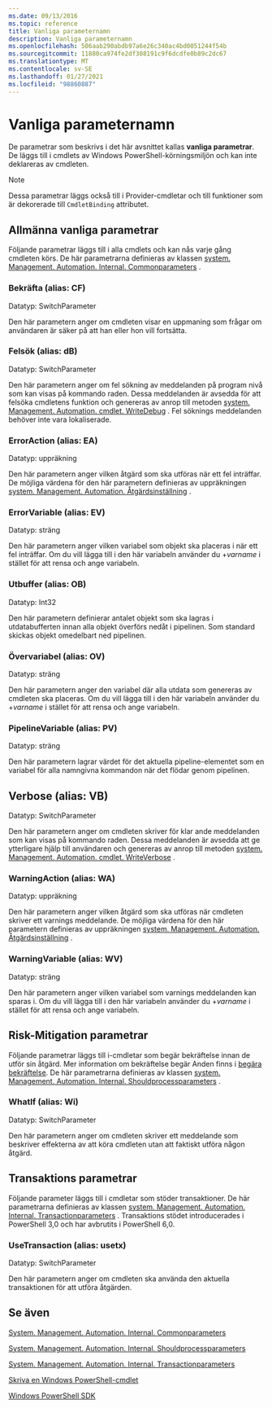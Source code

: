 ```yaml
---
ms.date: 09/13/2016
ms.topic: reference
title: Vanliga parameternamn
description: Vanliga parameternamn
ms.openlocfilehash: 506aab290abdb97a6e26c340ac4bd0051244f54b
ms.sourcegitcommit: 11880ca974fe2df308191c9f6dcdfe0b89c2dc67
ms.translationtype: MT
ms.contentlocale: sv-SE
ms.lasthandoff: 01/27/2021
ms.locfileid: "98860887"
---
```

# <a name="common-parameter-names"></a>Vanliga parameternamn

De parametrar som beskrivs i det här avsnittet kallas **vanliga parametrar**. De läggs till i cmdlets av Windows PowerShell-körningsmiljön och kan inte deklareras av cmdleten.

> [!NOTE]
> Dessa parametrar läggs också till i Provider-cmdletar och till funktioner som är dekorerade till `CmdletBinding` attributet.

## <a name="general-common-parameters"></a>Allmänna vanliga parametrar

Följande parametrar läggs till i alla cmdlets och kan nås varje gång cmdleten körs.
De här parametrarna definieras av klassen [system. Management. Automation. Internal. Commonparameters](/dotnet/api/System.Management.Automation.Internal.CommonParameters) .

### <a name="confirm-alias-cf"></a>Bekräfta (alias: CF)

Datatyp: SwitchParameter

Den här parametern anger om cmdleten visar en uppmaning som frågar om användaren är säker på att han eller hon vill fortsätta.

### <a name="debug-alias-db"></a>Felsök (alias: dB)

Datatyp: SwitchParameter

Den här parametern anger om fel sökning av meddelanden på program nivå som kan visas på kommando raden. Dessa meddelanden är avsedda för att felsöka cmdletens funktion och genereras av anrop till metoden [system. Management. Automation. cmdlet. WriteDebug](/dotnet/api/System.Management.Automation.Cmdlet.WriteDebug) . Fel söknings meddelanden behöver inte vara lokaliserade.

### <a name="erroraction-alias-ea"></a>ErrorAction (alias: EA)

Datatyp: uppräkning

Den här parametern anger vilken åtgärd som ska utföras när ett fel inträffar. De möjliga värdena för den här parametern definieras av uppräkningen [system. Management. Automation. Åtgärdsinställning](/dotnet/api/System.Management.Automation.ActionPreference) .

### <a name="errorvariable-alias-ev"></a>ErrorVariable (alias: EV)

Datatyp: sträng

Den här parametern anger vilken variabel som objekt ska placeras i när ett fel inträffar. Om du vill lägga till i den här variabeln använder du +_varname_ i stället för att rensa och ange variabeln.

### <a name="outbuffer-alias-ob"></a>Utbuffer (alias: OB)

Datatyp: Int32

Den här parametern definierar antalet objekt som ska lagras i utdatabufferten innan alla objekt överförs nedåt i pipelinen. Som standard skickas objekt omedelbart ned pipelinen.

### <a name="outvariable-alias-ov"></a>Övervariabel (alias: OV)

Datatyp: sträng

Den här parametern anger den variabel där alla utdata som genereras av cmdleten ska placeras.
Om du vill lägga till i den här variabeln använder du +_varname_ i stället för att rensa och ange variabeln.

### <a name="pipelinevariable-alias-pv"></a>PipelineVariable (alias: PV)

Datatyp: sträng

Den här parametern lagrar värdet för det aktuella pipeline-elementet som en variabel för alla namngivna kommandon när det flödar genom pipelinen.

## <a name="verbose-alias-vb"></a>Verbose (alias: VB)

Datatyp: SwitchParameter

Den här parametern anger om cmdleten skriver för klar ande meddelanden som kan visas på kommando raden. Dessa meddelanden är avsedda att ge ytterligare hjälp till användaren och genereras av anrop till metoden [system. Management. Automation. cmdlet. WriteVerbose](/dotnet/api/System.Management.Automation.Cmdlet.WriteVerbose) .

### <a name="warningaction-alias-wa"></a>WarningAction (alias: WA)

Datatyp: uppräkning

Den här parametern anger vilken åtgärd som ska utföras när cmdleten skriver ett varnings meddelande. De möjliga värdena för den här parametern definieras av uppräkningen [system. Management. Automation. Åtgärdsinställning](/dotnet/api/System.Management.Automation.ActionPreference) .

### <a name="warningvariable-alias-wv"></a>WarningVariable (alias: WV)

Datatyp: sträng

Den här parametern anger vilken variabel som varnings meddelanden kan sparas i. Om du vill lägga till i den här variabeln använder du +_varname_ i stället för att rensa och ange variabeln.

## <a name="risk-mitigation-parameters"></a>Risk-Mitigation parametrar

Följande parametrar läggs till i-cmdletar som begär bekräftelse innan de utför sin åtgärd. Mer information om bekräftelse begär Anden finns i [begära bekräftelse](./requesting-confirmation-from-cmdlets.md).
De här parametrarna definieras av klassen [system. Management. Automation. Internal. Shouldprocessparameters](/dotnet/api/System.Management.Automation.Internal.ShouldProcessParameters) .

### <a name="whatif-alias-wi"></a>WhatIf (alias: Wi)

Datatyp: SwitchParameter

Den här parametern anger om cmdleten skriver ett meddelande som beskriver effekterna av att köra cmdleten utan att faktiskt utföra någon åtgärd.

## <a name="transaction-parameters"></a>Transaktions parametrar

Följande parameter läggs till i cmdletar som stöder transaktioner. De här parametrarna definieras av klassen [system. Management. Automation. Internal. Transactionparameters](/dotnet/api/System.Management.Automation.Internal.TransactionParameters) . Transaktions stödet introducerades i PowerShell 3,0 och har avbrutits i PowerShell 6,0.

### <a name="usetransaction-alias-usetx"></a>UseTransaction (alias: usetx)

Datatyp: SwitchParameter

Den här parametern anger om cmdleten ska använda den aktuella transaktionen för att utföra åtgärden.

## <a name="see-also"></a>Se även

[System. Management. Automation. Internal. Commonparameters](/dotnet/api/System.Management.Automation.Internal.CommonParameters)

[System. Management. Automation. Internal. Shouldprocessparameters](/dotnet/api/System.Management.Automation.Internal.ShouldProcessParameters)

[System. Management. Automation. Internal. Transactionparameters](/dotnet/api/System.Management.Automation.Internal.TransactionParameters)

[Skriva en Windows PowerShell-cmdlet](./writing-a-windows-powershell-cmdlet.md)

[Windows PowerShell SDK](../windows-powershell-reference.md)
